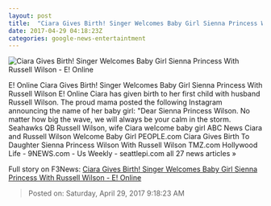 ```yaml
---
layout: post
title:  "Ciara Gives Birth! Singer Welcomes Baby Girl Sienna Princess With Russell Wilson - E! Online"
date: 2017-04-29 04:18:23Z
categories: google-news-entertaintment
---
```


![Ciara Gives Birth! Singer Welcomes Baby Girl Sienna Princess With Russell Wilson - E! Online](http://akns-images.eonline.com/eol_images/Entire_Site/2017126/rs_600x600-170226185503-600-ciara-russell-wilson-oscars-elton-john-after-party-022617.jpg?downsize=450:*&crop=450:350;left,top)

E! Online Ciara Gives Birth! Singer Welcomes Baby Girl Sienna Princess With Russell Wilson E! Online Ciara has given birth to her first child with husband Russell Wilson. The proud mama posted the following Instagram announcing the name of her baby girl: "Dear Sienna Princess Wilson. No matter how big the wave, we will always be your calm in the storm. Seahawks QB Russell Wilson, wife Ciara welcome baby girl ABC News Ciara and Russell Wilson Welcome Baby Girl PEOPLE.com Ciara Gives Birth To Daughter Sienna Princess Wilson With Russell Wilson TMZ.com Hollywood Life - 9NEWS.com - Us Weekly - seattlepi.com all 27 news articles »


Full story on F3News: [Ciara Gives Birth! Singer Welcomes Baby Girl Sienna Princess With Russell Wilson - E! Online](http://www.f3nws.com/n/BMhAeF)

> Posted on: Saturday, April 29, 2017 9:18:23 AM
